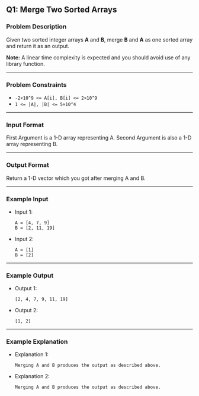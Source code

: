 ## Q1: Merge Two Sorted Arrays

### Problem Description

Given two sorted integer arrays **A** and **B**, merge **B** and **A** as one sorted array and return it as an output.

**Note:** A linear time complexity is expected and you should avoid use of any library function.

---

### Problem Constraints

- `-2×10^9 <= A[i], B[i] <= 2×10^9`
- `1 <= |A|, |B| <= 5×10^4`

---

### Input Format

First Argument is a 1-D array representing A.
Second Argument is also a 1-D array representing B.

---

### Output Format

Return a 1-D vector which you got after merging A and B.

---

### Example Input

- Input 1:
  ```
  A = [4, 7, 9]
  B = [2, 11, 19]
  ```
- Input 2:
  ```
  A = [1]
  B = [2]
  ```

---

### Example Output

- Output 1:
  ```
  [2, 4, 7, 9, 11, 19]
  ```
- Output 2:
  ```
  [1, 2]
  ```

---

### Example Explanation

- Explanation 1:
  ```
  Merging A and B produces the output as described above.
  ```
- Explanation 2:
  ```
  Merging A and B produces the output as described above.
  ```
